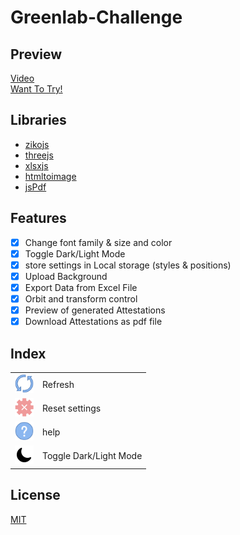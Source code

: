 # Greenlab-Challenge
## Preview 
[Video](video.mp4) 
<br>
[Want To Try!](https://greenlab-challenge.vercel.app/) 
## Libraries
- [zikojs](https://github.com/zakarialaoui10/ziko.js) 
- [threejs](https://threejs.org/) 
- [xlsxjs](https://www.npmjs.com/package/xlsx) 
- [htmltoimage](https://github.com/zakarialaoui10/ziko.js) 
- [jsPdf](https://github.com/zakarialaoui10/ziko.js) 


## Features 
 - [x] Change font family & size and color
 - [X] Toggle Dark/Light Mode
 - [x] store settings in Local storage (styles & positions)
 - [x] Upload Background 
 - [x] Export Data from Excel File 
 - [x] Orbit and transform control 
 - [x] Preview of generated Attestations
 - [x] Download Attestations as pdf file 

## Index
<table>
 <tr>
  <td><img src="public/assets/refresh.png" width="30px"></td>
  <td>Refresh</td>
 </tr>
 <tr>
  <td><img src="public/assets/clear.png" width="30px"></td>
  <td>Reset settings</td>
 </tr>
 <tr>
  <td><img src="public/assets/help.png" width="30px"></td>
  <td>help</td>
 </tr>
 <tr>
  <td><img src="public/assets/dark.png" width="30px"></td>
  <td>Toggle Dark/Light Mode</td>
 </tr>
</table>

## License
[MIT](https://choosealicense.com/licenses/mit/)

